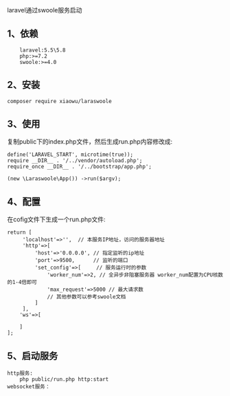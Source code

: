 laravel通过swoole服务启动
## 1、依赖
```
    laravel:5.5\5.8
    php:>=7.2
    swoole:>=4.0

```

## 2、安装
```$xslt
composer require xiaowu/laraswoole
```

## 3、使用
复制public下的index.php文件，然后生成run.php内容修改成:
```$xslt
define('LARAVEL_START', microtime(true));
require __DIR__ . '/../vendor/autoload.php';
require_once __DIR__ . '/../bootstrap/app.php';

(new \Laraswoole\App()) ->run($argv);
```

## 4、配置
在cofig文件下生成一个run.php文件:
```$xslt
return [
     'localhost'=>'',  // 本服务IP地址，访问的服务器地址
     'http'=>[
         'host'=>'0.0.0.0', // 指定监听的ip地址
         'port'=>9500,      // 监听的端口
         'set_config'=>[     // 服务运行时的参数
             'worker_num'=>2, // 全异步非阻塞服务器 worker_num配置为CPU核数的1-4倍即可
             'max_request'=>5000 // 最大请求数
             // 其他参数可以参考swoole文档
         ]
     ],
    'ws'=>[
    
    ]
];
```

## 5、启动服务
```$xslt
http服务:
    php public/run.php http:start
websocket服务：
    
```
